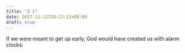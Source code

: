 ```yaml
---
title: "3 2"
date: 2017-11-12T20:13:13+08:00
draft: true
---
```


If we were meant to get up early, God would have created us with alarm clocks.
